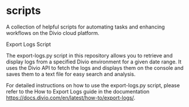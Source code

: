 # scripts
A collection of helpful scripts for automating tasks and enhancing workflows on the Divio cloud platform.

Export Logs Script

The export-logs.py script in this repository allows you to retrieve and display logs from a specified Divio environment for a given date range. It uses the Divio API to fetch the logs and displays them on the console and saves them to a text file for easy search and analysis.

For detailed instructions on how to use the export-logs.py script, please refer to the How to Export Logs guide in the documentation https://docs.divio.com/en/latest/how-to/export-logs/. 
